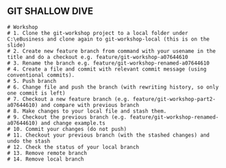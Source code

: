 	
## GIT SHALLOW DIVE
	# Workshop
	# 1. Clone the git-workshop project to a local folder under C:\eBusiness and clone again to git-workshop-local (this is on the slide)
	# 2. Create new feature branch from command with your usename in the title and do a checkout e.g. feature/git-workshop-a07644610
	# 3. Rename the branch e.g. feature/git-workshop-renamed-a07644610
	# 4. Create a file and commit with relevant commit message (using conventional commits).
	# 5. Push branch
	# 6. Change file and push the branch (with rewriting history, so only one commit is left)
	# 7. Checkout a new feature branch (e.g. feature/git-workshop-part2-a07644610) and compare with previous branch
	# 8. Make changes to your local file and stash them.
	# 9. Checkout the previous branch (e.g. feature/git-workshop-renamed-a07644610) and change example.ts
	# 10. Commit your changes (do not push)
	# 11. Checkout your previous branch (with the stashed changes) and undo the stash
	# 12. Check the status of your local branch
	# 13. Remove remote branch
	# 14. Remove local branch
